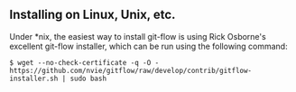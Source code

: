 Installing on Linux, Unix, etc.
-------------------------------

Under *nix, the easiest way to install git-flow is using Rick Osborne's
excellent git-flow installer, which can be run using the following command:

	$ wget --no-check-certificate -q -O - https://github.com/nvie/gitflow/raw/develop/contrib/gitflow-installer.sh | sudo bash
